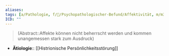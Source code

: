 ```yaml
---
aliases: 
tags: [a/Pathologie, f/💭/Psychopathologischer-Befund/Affektivität, m/m31]
ICD: ""
---
```

> (Abstract::Affekte können nicht beherrscht werden und kommen unangemessen stark zum Ausdruck)
- **Ätiologie**:: [[Histrionische Persönlichkeitsstörung]]